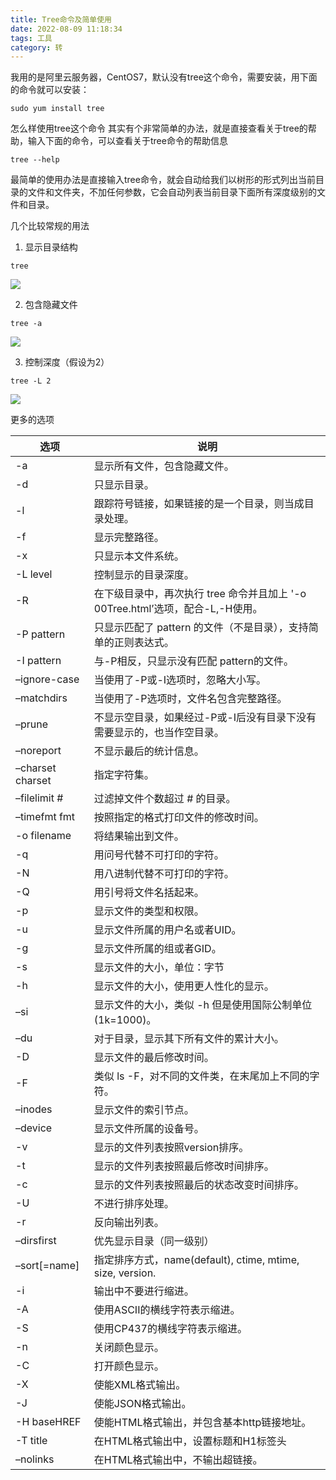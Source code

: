```yaml
---
title: Tree命令及简单使用
date: 2022-08-09 11:18:34
tags: 工具
category: 转
---
```


我用的是阿里云服务器，CentOS7，默认没有tree这个命令，需要安装，用下面的命令就可以安装：
```
sudo yum install tree
```
怎么样使用tree这个命令
其实有个非常简单的办法，就是直接查看关于tree的帮助，输入下面的命令，可以查看关于tree命令的帮助信息
<!-- more -->
```
tree --help
```
最简单的使用办法是直接输入tree命令，就会自动给我们以树形的形式列出当前目录的文件和文件夹，不加任何参数，它会自动列表当前目录下面所有深度级别的文件和目录。

几个比较常规的用法
1. 显示目录结构
```
tree
```

![](https://s2.51cto.com/images/blog/202201/04133345_61d3dc39695e056821.png?x-oss-process=image/watermark,size_16,text_QDUxQ1RP5Y2a5a6i,color_FFFFFF,t_30,g_se,x_10,y_10,shadow_20,type_ZmFuZ3poZW5naGVpdGk=)

2. 包含隐藏文件
```
tree -a
```
![](https://s2.51cto.com/images/blog/202201/04133345_61d3dc39890237557.png?x-oss-process=image/watermark,size_16,text_QDUxQ1RP5Y2a5a6i,color_FFFFFF,t_30,g_se,x_10,y_10,shadow_20,type_ZmFuZ3poZW5naGVpdGk=)

3. 控制深度（假设为2）
```
tree -L 2
```

![](https://s2.51cto.com/images/blog/202201/04133345_61d3dc39c5bd785555.png?x-oss-process=image/watermark,size_16,text_QDUxQ1RP5Y2a5a6i,color_FFFFFF,t_30,g_se,x_10,y_10,shadow_20,type_ZmFuZ3poZW5naGVpdGk=)

更多的选项

| 选项 | 说明 |
| - | - |
|-a|显示所有文件，包含隐藏文件。|
|-d|只显示目录。|
|-l|跟踪符号链接，如果链接的是一个目录，则当成目录处理。|
|-f|显示完整路径。|
|-x|只显示本文件系统。|
|-L level| 控制显示的目录深度。|
|-R|在下级目录中，再次执行 tree 命令并且加上 '-o 00Tree.html’选项，配合-L,-H使用。|
|-P pattern|只显示匹配了 pattern 的文件（不是目录），支持简单的正则表达式。|
|-I pattern|与-P相反，只显示没有匹配 pattern的文件。|
|–ignore-case|当使用了-P或-I选项时，忽略大小写。|
|–matchdirs|当使用了-P选项时，文件名包含完整路径。|
|–prune|不显示空目录，如果经过-P或-I后没有目录下没有需要显示的，也当作空目录。|
|–noreport|不显示最后的统计信息。|
|–charset charset|指定字符集。|
|–filelimit #|过滤掉文件个数超过 # 的目录。|
|–timefmt fmt|按照指定的格式打印文件的修改时间。|
|-o filename |将结果输出到文件。|
|-q| 用问号代替不可打印的字符。|
|-N|用八进制代替不可打印的字符。|
|-Q|用引号将文件名括起来。|
|-p|显示文件的类型和权限。|
|-u|显示文件所属的用户名或者UID。|
|-g|显示文件所属的组或者GID。|
|-s|显示文件的大小，单位：字节|。
|-h|显示文件的大小，使用更人性化的显示。|
|–si|显示文件的大小，类似 -h 但是使用国际公制单位(1k=1000)。|
|–du|对于目录，显示其下所有文件的累计大小。|
|-D|显示文件的最后修改时间。|
|-F|类似 ls -F，对不同的文件类，在末尾加上不同的字符。|
|–inodes|显示文件的索引节点。|
|–device|显示文件所属的设备号。|
|-v|显示的文件列表按照version排序。|
|-t|显示的文件列表按照最后修改时间排序。|
|-c|显示的文件列表按照最后的状态改变时间排序。|
|-U|不进行排序处理。|
|-r|反向输出列表。|
|–dirsfirst|优先显示目录（同一级别）|
|–sort[=name]|指定排序方式，name(default), ctime, mtime, size, version.|
|-i|输出中不要进行缩进。|
|-A|使用ASCII的横线字符表示缩进。|
|-S|使用CP437的横线字符表示缩进。|
|-n|关闭颜色显示。|
|-C|打开颜色显示。|
|-X|使能XML格式输出。|
|-J|使能JSON格式输出。|
|-H baseHREF|使能HTML格式输出，并包含基本http链接地址。|
|-T title|在HTML格式输出中，设置标题和H1标签头|
|–nolinks|在HTML格式输出中，不输出超链接。|


















